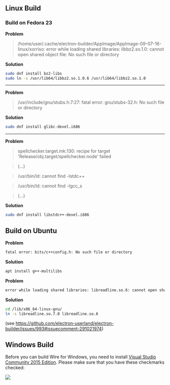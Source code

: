 ## Linux Build

### Build on Fedora 23

**Problem**

> /home/user/.cache/electron-builder/AppImage/AppImage-09-07-16-linux/xorriso: error while loading shared libraries: libbz2.so.1.0: cannot open shared object file: No such file or directory

**Solution**

```bash
sudo dnf install bz2-libs
sudo ln -s /usr/lib64/libbz2.so.1.0.6 /usr/lib64/libbz2.so.1.0
```

***

**Problem**

> /usr/include/gnu/stubs.h:7:27: fatal error: gnu/stubs-32.h: No such file or directory

**Solution**

```bash
sudo dnf install glibc-devel.i686
```

***


**Problem**

> spellchecker.target.mk:130: recipe for target 'Release/obj.target/spellchecker.node' failed

> (...)

> /usr/bin/ld: cannot find -lstdc++

> /usr/bin/ld: cannot find -lgcc_s

> (...)

**Solution**

```bash
sudo dnf install libstdc++-devel.i686
```

## Build on Ubuntu

**Problem**

```bash
fatal error: bits/c++config.h: No such file or directory 
```

**Solution**

```bash
apt install g++-multilibs
```

**Problem**

```bash
error while loading shared libraries: libreadline.so.6: cannot open shared object file: No such file or directory 
```

**Solution**

```bash
cd /lib/x86_64-linux-gnu/
ln -s libreadline.so.7.0 libreadline.so.6
```

(see https://github.com/electron-userland/electron-builder/issues/993#issuecomment-291021974)

## Windows Build

Before you can build Wire for Windows, you need to install [Visual Studio Community 2015 Edition](https://www.visualstudio.com/vs/community/). Please make sure that you have these checkmarks checked:

![](https://i.stack.imgur.com/fEZEX.png)